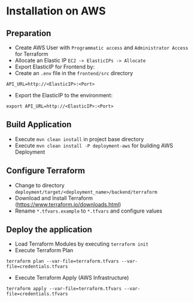 # Installation on AWS

## Preparation
* Create AWS User with `Programmatic access` and `Administrator Access` for Terraform
* Allocate an Elastic IP `EC2 -> ElasticIPs -> Allocate`
* Export ElasticIP for Frontend by:
 * Create an `.env` file in the `frontend/src` directory
 ```
 API_URL=http://<ElasticIP>:<Port>
 ```

 * Export the ElasticIP to the environment:
 ```
 export API_URL=http://<ElasticIP>:<Port>
 ```

## Build Application
* Execute `mvn clean install` in project base directory
* Execute `mvn clean install -P deployment-aws` for building AWS Deployment

## Configure Terraform
* Change to directory `deployment/target/<deployment_name>/backend/terraform`
* Download and Install Terraform (https://www.terraform.io/downloads.html)
* Rename `*.tfvars.example` to `*.tfvars` and configure values

## Deploy the application
* Load Terraform Modules by executing `terraform init`
* Execute Terraform Plan
```
terraform plan --var-file=terraform.tfvars --var-file=credentials.tfvars
```
* Execute Terraform Apply (AWS Infrastructure)
```
terraform apply --var-file=terraform.tfvars --var-file=credentials.tfvars
```
